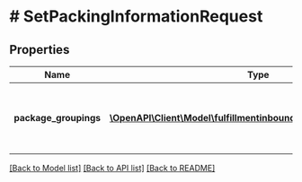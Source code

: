 # # SetPackingInformationRequest

## Properties

Name | Type | Description | Notes
------------ | ------------- | ------------- | -------------
**package_groupings** | [**\OpenAPI\Client\Model\fulfillmentinbound\PackageGroupingInput[]**](PackageGroupingInput.md) | List of packing information for the inbound plan. |

[[Back to Model list]](../../README.md#models) [[Back to API list]](../../README.md#endpoints) [[Back to README]](../../README.md)
